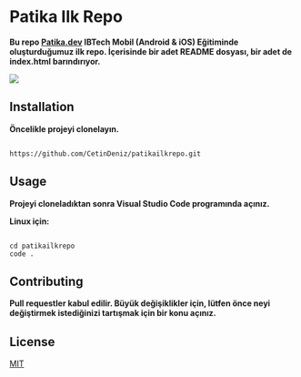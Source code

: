 # **Patika Ilk Repo**

**Bu repo [Patika.dev](https://www.patika.dev/programlar/ibtech-mobil-bootcamp) IBTech Mobil (Android & iOS) Eğitiminde oluşturduğumuz ilk repo. İçerisinde bir adet README dosyası, bir adet de index.html barındırıyor.**

![](https://www.linkpicture.com/q/PatikaIBTechPNG.png)

## **Installation**

**Öncelikle projeyi clonelayın.**

````

https://github.com/CetinDeniz/patikailkrepo.git

````



## Usage

**Projeyi cloneladıktan sonra Visual Studio Code programında açınız.**

**Linux için:**

```

cd patikailkrepo
code .

```



## **Contributing**

**Pull requestler kabul edilir. Büyük değişiklikler için, lütfen önce neyi değiştirmek istediğinizi tartışmak için bir konu açınız.**



## License

[MIT](https://choosealicense.com/licenses/mit/)
